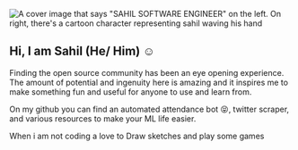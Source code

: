 ![A cover image that says "SAHIL SOFTWARE ENGINEER" on the left. On right, there's a cartoon character representing sahil waving his hand](https://github.com/thesloppyguy/thesloppyguy/master/img/gitbanner.jpg?raw=true)

## Hi, I am Sahil (He/ Him) ☺️

Finding the open source community has been an eye opening experience. The amount of potential and ingenuity here is amazing and it inspires me to make something fun and useful for anyone to use and learn from.

On my github you can find an automated attendance bot 😝, twitter scraper, and various resources to make your ML life easier.
 
When i am not coding a love to Draw sketches and play some games
